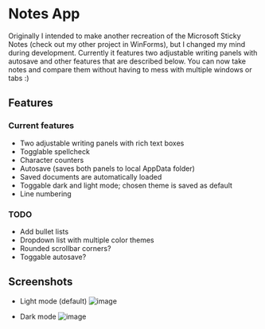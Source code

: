 # Notes App

Originally I intended to make another recreation of the Microsoft Sticky Notes (check out my other project in WinForms), but I changed my mind during development. Currently it features two adjustable writing panels with autosave and other features that are described below. You can now take notes and compare them without having to mess with multiple windows or tabs :)

## Features

### Current features
* Two adjustable writing panels with rich text boxes
* Togglable spellcheck
* Character counters
* Autosave (saves both panels to local AppData folder)
* Saved documents are automatically loaded
* Toggable dark and light mode; chosen theme is saved as default
* Line numbering

### TODO
* Add bullet lists
* Dropdown list with multiple color themes
* Rounded scrollbar corners?
* Toggable autosave?

## Screenshots

* Light mode (default)
![image](https://github.com/precisepangolin/stickynotesWPF/assets/61357898/f873c475-6a93-42a4-9cc6-c3903f50aec8)


* Dark mode
![image](https://github.com/precisepangolin/stickynotesWPF/assets/61357898/b4dcba76-f7a2-4da1-b5c9-61e40b164ce4)






